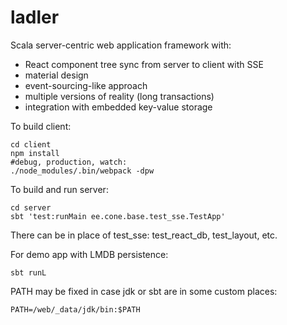 # ladler
Scala server-centric web application framework with:
- React component tree sync from server to client with SSE
- material design
- event-sourcing-like approach
- multiple versions of reality (long transactions)
- integration with embedded key-value storage


To build client:
```
cd client
npm install
#debug, production, watch:
./node_modules/.bin/webpack -dpw
```

To build and run server:
```
cd server
sbt 'test:runMain ee.cone.base.test_sse.TestApp'
```
There can be in place of test_sse: test_react_db, test_layout, etc.

For demo app with LMDB persistence:

```
sbt runL
```

PATH may be fixed in case jdk or sbt are in some custom places:
```
PATH=/web/_data/jdk/bin:$PATH
```
